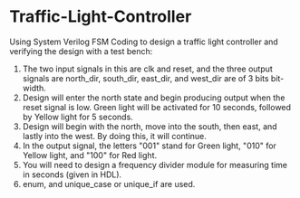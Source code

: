 # Traffic-Light-Controller

Using System Verilog FSM Coding to design a traffic light controller and verifying the design with a test bench:
  1. The two input signals in this are clk and reset, and the three output signals are north_dir, south_dir, east_dir, and west_dir are of 3 bits bit-width.
  2. Design will enter the north state and begin producing output when the reset signal is low. Green light will be activated for 10 seconds, followed by Yellow light for 5 seconds.
  3. Design will begin with the north, move into the south, then east, and lastly into the west. By doing this, it will continue.
  4. In the output signal, the letters "001" stand for Green light, "010" for Yellow light, and "100" for Red light.
  5. You will need to design a frequency divider module for measuring time in seconds (given in HDL).
  6. enum, and unique_case or unique_if are used.
